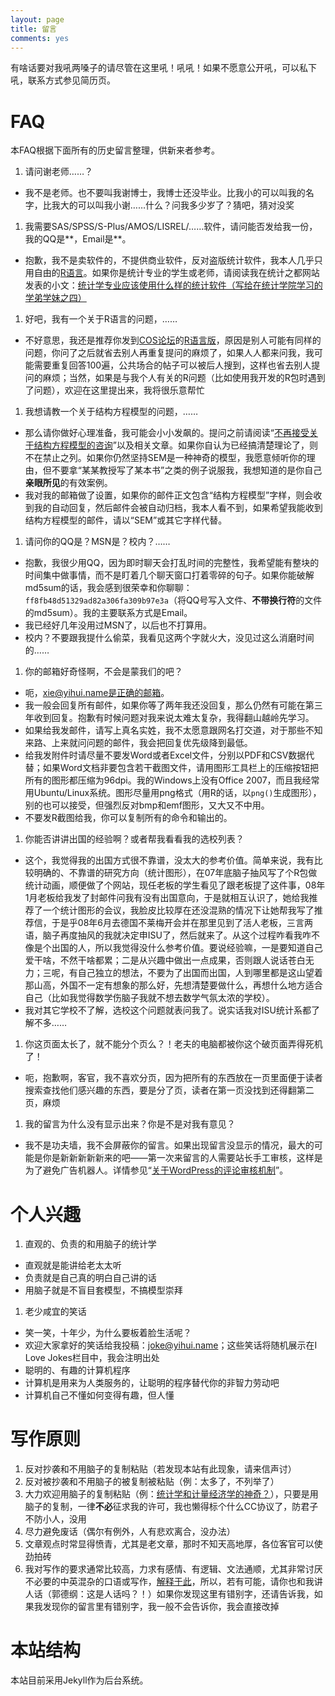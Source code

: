```yaml
---
layout: page
title: 留言
comments: yes
---
```


有啥话要对我吼两嗓子的请尽管在这里吼！吼吼！如果不愿意公开吼，可以私下吼，联系方式参见简历页。

# FAQ

本FAQ根据下面所有的历史留言整理，供新来者参考。
	
1. 请问谢老师……？
  - 我不是老师。也不要叫我谢博士，我博士还没毕业。比我小的可以叫我的名字，比我大的可以叫我小谢……什么？问我多少岁了？猜吧，猜对没奖
1. 我需要SAS/SPSS/S-Plus/AMOS/LISREL/……软件，请问能否发给我一份，我的QQ是\*\*，Email是\*\*。
  - 抱歉，我不是卖软件的，不提供商业软件，反对盗版统计软件，我本人几乎只用自由的[R语言](http://www.r-project.org)。如果你是统计专业的学生或老师，请阅读我在统计之都网站发表的小文：[统计学专业应该使用什么样的统计软件（写给在统计学院学习的学弟学妹之四）](http://cos.name/2008/11/which-statistical-software-should-we-use/)
1. 好吧，我有一个关于R语言的问题，……
  - 不好意思，我还是推荐你发到[COS论坛](http://cos.name/cn)的[R语言版](http://cos.name/cn/forum/15)，原因是别人可能有同样的问题，你问了之后就省去别人再重复提问的麻烦了，如果人人都来问我，我可能需要重复回答100遍，公共场合的帖子可以被后人搜到，这样也省去别人提问的麻烦；当然，如果是与我个人有关的R问题（比如使用我开发的R包时遇到了问题），欢迎在这里提出来，我将很乐意帮忙
1. 我想请教一个关于结构方程模型的问题，……
  - 那么请你做好心理准备，我可能会小小发飙的。提问之前请阅读“[不再接受关于结构方程模型的咨询](../2008/05/no-more-consultation-about-structural-equation-models/)”以及相关文章。如果你自认为已经搞清楚理论了，则不在禁止之列。如果你仍然坚持SEM是一种神奇的模型，我愿意倾听你的理由，但不要拿“某某教授写了某本书”之类的例子说服我，我想知道的是你自己**亲眼所见**的有效案例。
  - 我对我的邮箱做了设置，如果你的邮件正文包含“结构方程模型”字样，则会收到我的自动回复，然后邮件会被自动归档，我本人看不到，如果希望我能收到结构方程模型的邮件，请以“SEM”或其它字样代替。
1. 请问你的QQ是？MSN是？校内？……
  - 抱歉，我很少用QQ，因为即时聊天会打乱时间的完整性，我希望能有整块的时间集中做事情，而不是盯着几个聊天窗口打着零碎的句子。如果你能破解md5sum的话，我会感到很荣幸和你聊聊：`ff8fb48d51329ad82a306fa309b97e3a`（将QQ号写入文件、**不带换行符**的文件的md5sum）。我的主要联系方式是Email。
  - 我已经好几年没用过MSN了，以后也不打算用。
  - 校内？不要跟我提什么偷菜，我看见这两个字就火大，没见过这么消磨时间的……
1. 你的邮箱好奇怪啊，不会是蒙我们的吧？
  - 呃，xie@yihui.name是正确的邮箱。
  - 我一般会回复所有邮件，如果你等了两年我还没回复，那么仍然有可能在第三年收到回复。抱歉有时候问题对我来说太难太复杂，我得翻山越岭先学习。
  - 如果给我发邮件，请写上真名实姓，我不太愿意跟网名打交道，对于那些不知来路、上来就问问题的邮件，我会把回复优先级降到最低。
  - 给我发附件时请尽量不要发Word或者Excel文件，分别以PDF和CSV数据代替；如果Word文档非要包含若干截图文件，请用图形工具栏上的压缩按钮把所有的图形都压缩为96dpi。我的Windows上没有Office 2007，而且我经常用Ubuntu/Linux系统。图形尽量用png格式（用R的话，以`png()`生成图形），别的也可以接受，但强烈反对bmp和emf图形，又大又不中用。
  - 不要发R截图给我，你可以复制所有的命令和输出的。
1. 你能否讲讲出国的经验啊？或者帮我看看我的选校列表？
  - 这个，我觉得我的出国方式很不靠谱，没太大的参考价值。简单来说，我有比较明确的、不靠谱的研究方向（统计图形），在07年底脑子抽风写了个R包做统计动画，顺便做了个网站，现任老板的学生看见了跟老板提了这件事，08年1月老板给我发了封邮件问我有没有出国意向，于是就相互认识了，她给我推荐了一个统计图形的会议，我脸皮比较厚在还没混熟的情况下让她帮我写了推荐信，于是乎08年6月去德国不莱梅开会并在那里见到了活人老板，三言两语，脑子再度抽风的我就决定申ISU了，然后就来了。从这个过程咋看我咋不像是个出国的人，所以我觉得没什么参考价值。要说经验嘛，一是要知道自己爱干啥，不然干啥都累；二是从兴趣中做出一点成果，否则跟人说话苍白无力；三呢，有自己独立的想法，不要为了出国而出国，人到哪里都是这山望着那山高，外国不一定有想象的那么好，先想清楚要做什么，再想什么地方适合自己（比如我觉得数学伤脑子我就不想去数学气氛太浓的学校）。
  - 我对其它学校不了解，选校这个问题就表问我了。说实话我对ISU统计系都了解不多……
1. 你这页面太长了，就不能分个页么？！老夫的电脑都被你这个破页面弄得死机了！
  - 呃，抱歉啊，客官，我不喜欢分页，因为把所有的东西放在一页里面便于读者搜索查找他们感兴趣的东西，要是分了页，读者在第一页没找到还得翻第二页，麻烦
1. 我的留言为什么没有显示出来？你是不是对我有意见？
  - 我不是功夫墙，我不会屏蔽你的留言。如果出现留言没显示的情况，最大的可能是你是新新新新新来的吧——第一次来留言的人需要站长手工审核，这样是为了避免广告机器人。详情参见“[关于WordPress的评论审核机制](http://yihui.name/cn/2011/03/comments-moderation-in-wordpress/)”。

# 个人兴趣
	
1. 直观的、负责的和用脑子的统计学
  - 直观就是能讲给老太太听
  - 负责就是自己真的明白自己讲的话
  - 用脑子就是不盲目套模型，不搞模型崇拜
1. 老少咸宜的笑话
  - 笑一笑，十年少，为什么要板着脸生活呢？
  - 欢迎大家拿好的笑话给我投稿：joke@yihui.name；这些笑话将随机展示在I Love Jokes栏目中，我会注明出处
  - 聪明的、有趣的计算机程序
  - 计算机是用来为人类服务的，让聪明的程序替代你的非智力劳动吧
  - 计算机自己不懂如何变得有趣，但人懂

# 写作原则

1. 反对抄袭和不用脑子的复制粘贴（若发现本站有此现象，请来信声讨）
1. 反对被抄袭和不用脑子的被复制被粘贴（例：太多了，不列举了）
1. 大力欢迎用脑子的复制粘贴（例：[统计学和计量经济学的神奇？](http://www.loyhome.cn/679.html)），只要是用脑子的复制，一律**不必**征求我的许可，我也懒得标个什么CC协议了，防君子不防小人，没用
1. 尽力避免废话（偶尔有例外，人有悲欢离合，没办法）
1. 文章观点时常显得愤青，尤其是老文章，那时不知天高地厚，各位客官可以使劲拍砖
1. 我对写作的要求通常比较高，力求有感情、有逻辑、文法通顺，尤其非常讨厌不必要的中英混杂的口语或写作，[解释于此](http://cos.name/2011/04/an-introduction-to-lars/#comment-1989)，所以，若有可能，请你也和我讲人话（郭德纲：这是人话吗？！）如果你发现这里有错别字，还请告诉我，如果我发现你的留言里有错别字，我一般不会告诉你，我会直接改掉

# 本站结构

本站目前采用Jekyll作为后台系统。

